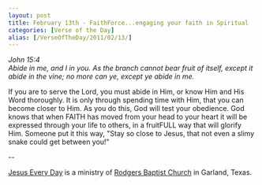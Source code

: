 ```yaml
---
layout: post
title: February 13th - FaithForce...engaging your faith in Spiritual
categories: [Verse of the Day]
alias: [/VerseOfTheDay/2011/02/13/]
---
```


_John 15:4  
Abide in me, and I in you. As the branch cannot bear fruit of
itself, except it abide in the vine; no more can ye, except ye abide
in me._

If you are to serve the Lord, you must abide in Him, or know Him
and His Word thoroughly. It is only through spending time with Him,
that you can become closer to Him. As you do this, God will test your
obedience. God knows that when FAITH has moved from your head to your
heart it will be expressed through your life to others, in a
fruitFULL way that will glorify Him. Someone put it this way, "Stay
so close to Jesus, that not even a slimy snake could get between
you!"

 --

<a href=http://jesuseveryday.net>Jesus Every Day</a> is a ministry of <a href=http://rodgersbaptist.net>Rodgers Baptist Church</a> in Garland, Texas.
